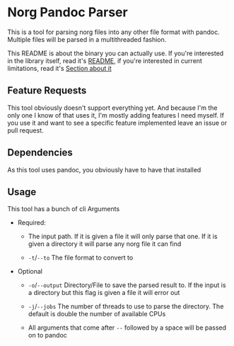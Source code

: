 <div>

# Norg Pandoc Parser

This is a tool for parsing norg files into any other file format with
pandoc. Multiple files will be parsed in a multithreaded fashion.

This README is about the binary you can actually use. If you're
interested in the library itself, read it's [README](lib/README.md), if
you're interested in current limitations, read it's  [Section about
it](lib/README.md#Limitations2)

<div>

## Feature Requests

This tool obviously doesn't support everything yet. And because I'm the
only one I know of that uses it, I'm mostly adding features I need
myself. If you use it and want to see a specific feature implemented
leave an issue or pull request.

</div>

<div>

## Dependencies

As this tool uses pandoc, you obviously have to have that installed

</div>

<div>

## Usage

This tool has a bunch of cli Arguments 

  - Required: 
    
      - The input path. If it is given a file it will only parse that
        one. If it is given a directory it will parse any norg file it
        can find 
    
      - `-t`/`--to` The file format to convert to 

  - Optional 
    
      - `-o`/`--output` Directory/File to save the parsed result to. If
        the input is a directory but this flag is given a file it will
        error out 
    
      - `-j`/`--jobs` The number of threads to use to parse the
        directory. The default is double the number of available CPUs 
    
      - All arguments that come after `--` followed by a space will be
        passed on to pandoc 

</div>

</div>
